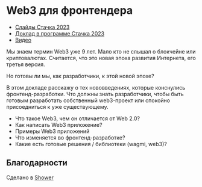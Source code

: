 # Web3 для фронтендера

- [Слайды Стачка 2023](https://alexey-avdeev.com/web3-for-front-end-developers-stachka-2023/)
- [Доклад в программе Стачка 2023](https://nastachku.ru/web3-dlya-frontendera)
- [Видео](https://www.youtube.com/watch?v=9I3SxhlUaTM)

Мы знаем термин Web3 уже 9 лет. Мало кто не слышал о блокчейне или криптовалютах. Считается, что это новая эпоха развития Интернета, его третья версия.

Но готовы ли мы, как разработчики, к этой новой эпохе?

В этом докладе расскажу о тех нововведениях, которые конснулись фронтенд-разработки. Что должны знать разработчики, чтобы быть готовым разработать собственный web3-проект или спокойно присоедниться к уже существующему.

- Что такое Web3, чем он отличается от Web 2.0?
- Как написать Web3 приложение?
- Примеры Web3 приложений
- Что изменяется во фронтенд-разработке?
- Какие есть готовые решения / библиотеки (wagmi, web3)?

## Благодарности

Сделано в [Shower](https://github.com/shower/shower)
